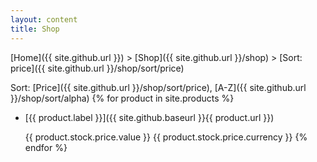 ```yaml
---
layout: content
title: Shop
---
```

[Home]({{ site.github.url }}) > [Shop]({{ site.github.url }}/shop) > [Sort: price]({{ site.github.url }}/shop/sort/price)

Sort: [Price]({{ site.github.url }}/shop/sort/price), [A-Z]({{ site.github.url }}/shop/sort/alpha)
{% for product in site.products %}
* [{{ product.label }}]({{ site.github.baseurl }}{{ product.url }})

  {{ product.stock.price.value }} {{ product.stock.price.currency }}
{% endfor %}

